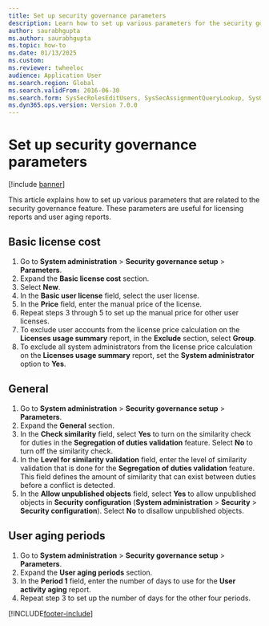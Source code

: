 ```yaml
--- 
title: Set up security governance parameters
description: Learn how to set up various parameters for the security governance module.
author: saurabhgupta
ms.author: saurabhgupta
ms.topic: how-to
ms.date: 01/13/2025
ms.custom:
ms.reviewer: twheeloc
audience: Application User
ms.search.region: Global
ms.search.validFrom: 2016-06-30
ms.search.form: SysSecRolesEditUsers, SysSecAssignmentQueryLookup, SysQueryForm, SysSecRoleExcludeUsers
ms.dyn365.ops.version: Version 7.0.0 
---
```


# Set up security governance parameters

[!include [banner](../includes/banner.md)]

This article explains how to set up various parameters that are related to the security governance feature. These parameters are useful for licensing reports and user aging reports.

## Basic license cost

1. Go to **System administration** \> **Security governance setup** \> **Parameters**.
1. Expand the **Basic license cost** section.
1. Select **New**.
1. In the **Basic user license** field, select the user license.
1. In the **Price** field, enter the manual price of the license.
1. Repeat steps 3 through 5 to set up the manual price for other user licenses.
1. To exclude user accounts from the license price calculation on the **Licenses usage summary** report, in the **Exclude** section, select **Group**.
1. To exclude all system administrators from the license price calculation on the **Licenses usage summary** report, set the **System administrator** option to **Yes**.

## General

1. Go to **System administration** \> **Security governance setup** \> **Parameters**.
1. Expand the **General** section.
1. In the **Check similarity** field, select **Yes** to turn on the similarity check for duties in the **Segregation of duties validation** feature. Select **No** to turn off the similarity check.
1. In the **Level for similarity validation** field, enter the level of similarity validation that is done for the **Segregation of duties validation** feature. This field defines the amount of similarity that can exist between duties before a conflict is detected.
1. In the **Allow unpublished objects** field, select **Yes** to allow unpublished objects in **Security configuration** (**System administration** \> **Security** \> **Security configuration**). Select **No** to disallow unpublished objects.

## User aging periods

1. Go to **System administration** \> **Security governance setup** \> **Parameters**.
1. Expand the **User aging periods** section.
1. In the **Period 1** field, enter the number of days to use for the **User activity aging** report.
1. Repeat step 3 to set up the number of days for the other four periods.

[!INCLUDE[footer-include](../../../includes/footer-banner.md)]
